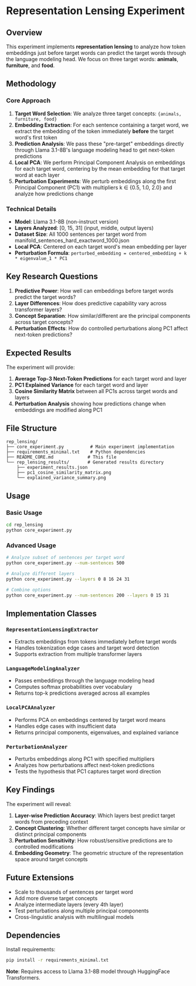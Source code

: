 # Representation Lensing Experiment

## Overview

This experiment implements **representation lensing** to analyze how token embeddings just before target words can predict the target words through the language modeling head. We focus on three target words: **animals**, **furniture**, and **food**.

## Methodology

### Core Approach

1. **Target Word Selection**: We analyze three target concepts: `{animals, furniture, food}`
2. **Embedding Extraction**: For each sentence containing a target word, we extract the embedding of the token immediately **before** the target word's first token
3. **Prediction Analysis**: We pass these "pre-target" embeddings directly through Llama 3.1-8B's language modeling head to get next-token predictions
4. **Local PCA**: We perform Principal Component Analysis on embeddings for each target word, centering by the mean embedding for that target word at each layer
5. **Perturbation Experiments**: We perturb embeddings along the first Principal Component (PC1) with multipliers k ∈ {0.5, 1.0, 2.0} and analyze how predictions change

### Technical Details

- **Model**: Llama 3.1-8B (non-instruct version)
- **Layers Analyzed**: [0, 15, 31] (input, middle, output layers)  
- **Dataset Size**: All 1000 sentences per target word from manifold_sentences_hard_exactword_1000.json
- **Local PCA**: Centered on each target word's mean embedding per layer
- **Perturbation Formula**: `perturbed_embedding = centered_embedding + k * eigenvalue_1 * PC1`

## Key Research Questions

1. **Predictive Power**: How well can embeddings before target words predict the target words?
2. **Layer Differences**: How does predictive capability vary across transformer layers?
3. **Concept Separation**: How similar/different are the principal components across target concepts?
4. **Perturbation Effects**: How do controlled perturbations along PC1 affect next-token predictions?

## Expected Results

The experiment will provide:

1. **Average Top-3 Next-Token Predictions** for each target word and layer
2. **PC1 Explained Variance** for each target word and layer  
3. **Cosine Similarity Matrix** between all PC1s across target words and layers
4. **Perturbation Analysis** showing how predictions change when embeddings are modified along PC1

## File Structure

```
rep_lensing/
├── core_experiment.py          # Main experiment implementation
├── requirements_minimal.txt    # Python dependencies
├── README_CORE.md             # This file
└── rep_lensing_results/       # Generated results directory
    ├── experiment_results.json
    ├── pc1_cosine_similarity_matrix.png
    └── explained_variance_summary.png
```

## Usage

### Basic Usage

```bash
cd rep_lensing
python core_experiment.py
```

### Advanced Usage

```bash
# Analyze subset of sentences per target word
python core_experiment.py --num-sentences 500

# Analyze different layers
python core_experiment.py --layers 0 8 16 24 31

# Combine options
python core_experiment.py --num-sentences 200 --layers 0 15 31
```

## Implementation Classes

### `RepresentationLensingExtractor`
- Extracts embeddings from tokens immediately before target words
- Handles tokenization edge cases and target word detection
- Supports extraction from multiple transformer layers

### `LanguageModelingAnalyzer` 
- Passes embeddings through the language modeling head
- Computes softmax probabilities over vocabulary
- Returns top-k predictions averaged across all examples

### `LocalPCAAnalyzer`
- Performs PCA on embeddings centered by target word means
- Handles edge cases with insufficient data
- Returns principal components, eigenvalues, and explained variance

### `PerturbationAnalyzer`
- Perturbs embeddings along PC1 with specified multipliers
- Analyzes how perturbations affect next-token predictions
- Tests the hypothesis that PC1 captures target word direction

## Key Findings

The experiment will reveal:

1. **Layer-wise Prediction Accuracy**: Which layers best predict target words from preceding context
2. **Concept Clustering**: Whether different target concepts have similar or distinct principal components
3. **Perturbation Sensitivity**: How robust/sensitive predictions are to controlled modifications
4. **Embedding Geometry**: The geometric structure of the representation space around target concepts

## Future Extensions

- Scale to thousands of sentences per target word
- Add more diverse target concepts
- Analyze intermediate layers (every 4th layer)
- Test perturbations along multiple principal components
- Cross-linguistic analysis with multilingual models

## Dependencies

Install requirements:
```bash
pip install -r requirements_minimal.txt
```

**Note**: Requires access to Llama 3.1-8B model through HuggingFace Transformers. 